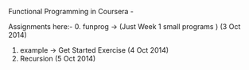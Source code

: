 Functional Programming in Coursera -

Assignments here:- 
0. funprog -> (Just Week 1 small programs ) (3 Oct 2014)
1. example -> Get Started Exercise (4 Oct 2014)
2. Recursion (5 Oct 2014)
